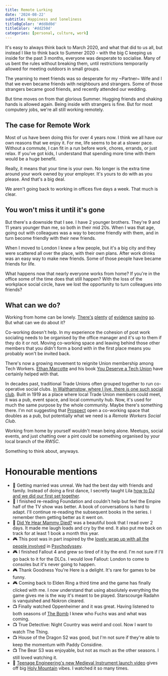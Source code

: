```yaml
---
title: Remote Lurking
date: '2024-08-22'
subtitle: Happiness and loneliness
titleBgColor: '#dd8d0d'
titleColor: '#dd250d'
categories: [personal, culture, work]
---
```


It's easy to always think back to March 2020, and what that did to us all, but instead I like to think back to Summer 2020 - with the big C keeping us inside for the past 3 months, everyone was desperate to socialise. Many of us bent the rules without breaking them, until restrictions temporarily allowed for meeting outdoors in small groups.

The yearning to meet friends was so desperate for my ~Partner~ Wife and I that we even became friends with neighbours and strangers. Some of those strangers became good friends, and recently attended our wedding.

But time moves on from that glorious Summer. Hugging friends and shaking hands is allowed again. Being inside with strangers is fine. But for most computery jobs, we're all still working remotely.

## The case for Remote Work

Most of us have been doing this for over 4 years now. I think we all have our own reasons that we enjoy it. For me, life seems to be at a slower pace. Without a commute, I can fit in a run before work, chores, errands, or just relax. If you've got kids, I understand that spending more time with them would be a huge benefit.

Really, it means that your time is your own. No longer is the extra time around your work owned by your employer. It's yours to do with as you please. And that's a big deal.

We aren't going back to working in offices five days a week. That much is clear.

## You won't miss it until it's gone

But there's a downside that I see. I have 2 younger brothers. They're 9 and 11 years younger than me, so both in their mid 20s. When I was that age, going out with colleagues was a way to become friendly with them, and in turn become friendly with their new friends.

When I moved to London I knew a few people, but it's a big city and they were scattered all over the place, with their own plans. After work drinks was an easy way to make new friends. Some of those people have became friends for life.

What happens now that nearly everyone works from home? If you're in the office some of the time does that still happen? With the loss of the workplace social circle, have we lost the opportunity to turn colleagues into friends?

## What can we do?

Working from home can be lonely. [There's](https://www.bbc.com/worklife/article/20220616-is-remote-work-worse-for-wellbeing-than-people-think) [plenty](https://www.theguardian.com/commentisfree/2023/jul/02/working-from-home-mental-health-society) [of](https://www.forbes.com/sites/bryanrobinson/2021/10/15/remote-workers-report-negative-mental-health-impacts-new-study-finds/?sh=545722a174b8) [evidence](https://www.latimes.com/opinion/story/2024-03-21/loneliness-epidemic-work-from-home-remote-guestrooms-airbnb-couchsurfing#:~:text=Now%2C%20as%20an%20adult%2C%20I,days%20spent%20in%20quiet%20solitude.&text=A%202022%20survey%20noted%20that,their%20jobs%20because%20of%20loneliness.) [saying](https://www.reddit.com/r/WFH/comments/107cgct/feeling_isolated_working_from_home/) [so](https://mentalhealth-uk.org/blog/feeling-lonely-while-working-from-home/). But what can we do about it?

Co-working doesn't help. In my experience the cohesion of post work socialing needs to be organised by the office manager and it's up to them if they do it or not. Moving co-working space and leaving behind those other members that you didn't form a bond with in the first place means you probably won't be invited back.

There's now a growing movement to reignite Union membership among Tech Workers. [Ethan Marcotte](https://ethanmarcotte.com) and his book [You Deserve a Tech Union](https://ethanmarcotte.com/books/you-deserve-a-tech-union/) have certainly helped with that.

In decades past, traditional Trade Unions often grouped together to run co-operative social clubs. [In Walthamstow, where I live, there is one such social club](https://walthamstowtradeshall.com/about). Built in 1919 as a place where local Trade Union members could meet, it was a pub, event space, and local community hub. Now, it's used for much the same purpose by the whole community. Maybe there's something there. I'm not suggesting that [Prospect](https://prospect.org.uk/) open a co-working space that doubles as a pub, but potentially what we need is a _Remote Workers Social Club_.

Working from home by yourself wouldn't mean being alone. Meetups, social events, and just chatting over a pint could be something organised by your local branch of the _RWSC_.

Something to think about, anyways.

# Honourable mentions

- 💒 Getting married was unreal. We had the best day with friends and family. Instead of doing a first dance, I secretly taught Lila [how to DJ and we did our first set together](https://soundcloud.com/syntax-terrorist/dj-just-married-b2b-with-secret-special-guest).
- 📖 I finished re-reading Foundation and couldn't help but feel the Empire half of the TV show was better. A book of conversations is hard to adapt. I'll continue re-reading the subsequent books in the series. I remember them getting better as it went on.
- 📖 [Did Ye Hear Mammy Died?](https://uk.bookshop.org/p/books/did-ye-hear-mammy-died-hilarious-tender-absurd-delightful-and-charming-nina-stibbe-seamas-o-reilly/4958208?ean=9780708899236) was a beautiful book that I read over 2 days. It made me laugh loads and cry by the end. It also put me back on track for at least 1 book a month this year.
- 🎮 This post was in part inspired by the [lovely wrap up with all the people involved](https://www.youtube.com/watch?v=FojuFCVg_ng) in [Psychodyssey](blog/psychodyssey).
- 🎮 I finished Fallout 4 and grew so tired of it by the end. I'm not sure if I'll go back to it for the DLCs. I would love Fallout: London to come to consoles but it's never going to happen.
- 🎮 Thank Goodness You're Here is a delight. It's rare for games to be funny.
- 🎮 Coming back to Elden Ring a third time and the game has finally clicked with me. I _now_ understand that using absolutely everything the game gives me is the way it's meant to be played. Starscourge Radahn is vanquished and Nokron cleared.
- 📺 Finally watched Oppenheimer and it was great. Having listened to both seasons of [The Bomb](https://www.bbc.co.uk/sounds/brand/p08llv8n) I knew who Fuchs was and what was coming.
- 📺 True Detective: Night Country was weird and cool. Now I want to watch The Thing.
- 📺 House of the Dragon S2 was good, but I'm not sure if they're able to keep the momentum with Paddy Considine.
- 📺 The Bear S3 was enjoyable, but not as much as the other seasons. I still loved watching it.
- 🔗 [Teenage Engineering's new Medieval Instrument launch video](https://www.youtube.com/watch?v=LVLsRvGMwMk) gives off big [Holy Mountain](https://www.youtube.com/watch?v=zerBaxPbA94) vibes. I watched it so many times.
